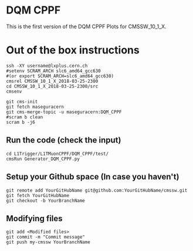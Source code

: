 # DQM CPPF 

This is the first version of the DQM CPPF Plots for CMSSW_10_1_X.

# Out of the box instructions

```
ssh -XY username@lxplus.cern.ch
#setenv SCRAM_ARCH slc6_amd64_gcc630 
#(or export SCRAM_ARCH=slc6_amd64_gcc630)
cmsrel CMSSW_10_1_X_2018-03-25-2300
cd CMSSW_10_1_X_2018-03-25-2300/src
cmsenv
```

```
git cms-init
git fetch maseguracern
git cms-merge-topic -u maseguracern:DQM_CPPF
#scram b clean 
scram b -j6
```

## Run the code (check the input)
```
cd L1Trigger/L1TMuonCPPF/DQM_CPPF/test/
cmsRun Generator_DQM_CPPF.py
```

## Setup your Github space (In case you haven't)
```
git remote add YourGitHubName git@github.com:YourGitHubName/cmssw.git
git fetch YourGitHubName
git checkout -b YourBranchName
```

## Modifying files
```
git add <Modified files>
git commit -m "Commit message"
git push my-cmssw YourBranchName
```
